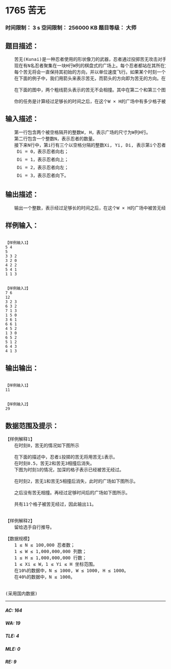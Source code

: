 # 1765 苦无   
### 时间限制： 3 s     空间限制： 256000 KB     题目等级： 大师  
## 题目描述：  

<pre>
　　苦无(Kunai)是一种忍者使用的形状像刀的武器，忍者通过投掷苦无攻击对手。  
　　现在有N名忍者聚集在一块H行W列的棋盘式的广场上。每个忍者都站在其所在方块的中心处，任何两个忍者都不在同一个方块上。每个忍者都拿着一个苦无，面朝上、下、左、右四个方向中的一个方向站着。在时刻0，所有忍者同时向其所朝向的方向投掷苦无。  
　　每个苦无将会一直保持其初始的方向，并以单位速度飞行。如果某个时刻一个位置上多于一个的苦无，它们将会相撞并且消失。苦无特别小，可以看成质点。同时，由于忍者的移动速度特别快，他们不会被苦无击中。  
　　在下面的例子中，我们用箭头来表示苦无，而箭头的方向即为苦无的方向。在这些图中，所有的苦无都会相撞后消失。

　　在下面的图中，两个粗线箭头表示的苦无不会相撞。其中在第二个和第三个图中，其中一个粗线表示的苦无会与细线表示的苦无相撞后消失，因此不会撞上另一个粗线表示的苦无。

　　你的任务是计算经过足够长的时间之后，在这个W × H的广场中有多少格子被苦无经过。
</pre>
  
  
## 输入描述：  

<pre>
　　第一行包含两个被空格隔开的整数W, H，表示广场的尺寸为W列H行。  
　　第二行包含一个整数N，表示忍者的数量。  
　　接下来N行中，第i行有三个以空格分隔的整数Xi, Yi, Di, 表示第i个忍者处在从左往右的Xi列、从上往下的第Yi行，任何两个忍者不在同一个位置。第i个忍者面向的方向由Di表示，分别为：  
　　 Di = 0，表示忍者向右；  
　　 Di = 1，表示忍者向上；  
　　 Di = 2，表示忍者向左；  
　　 Di = 3，表示忍者向下。
</pre>
  
  
## 输出描述：  

<pre>
　　输出一个整数，表示经过足够长的时间之后，在这个W × H的广场中被苦无经过的格子数量。
</pre>
  
  
## 样例输入：  

<pre><code>
【样例输入1】
5 4  
5  
3 3 2  
3 2 0  
4 2 2  
5 4 1  
1 1 3
  

【样例输入2】
7 6  
12  
3 2 3  
6 3 2  
7 1 3  
1 5 0  
3 6 1  
6 6 1  
4 5 2  
1 3 0  
6 5 2  
5 1 2  
6 4 3  
4 1 3
</code></pre>
  
  
## 输出输出：  

<pre><code>
【样例输入1】
11
  

【样例输入2】
29
</code></pre>
  
  
## 数据范围及提示：  

<pre>
【样例解释1】
　　在时刻0，苦无的情况如下图所示

　　在下面的描述中，忍者i投掷的苦无将用苦无i表示。  
　　在时刻0.5，苦无2和苦无3相撞后消失。  
　　下图为时刻1的情况，加深的格子表示已经被苦无经过。

　　在时刻2，苦无1和苦无5相撞后消失，此时的广场如下图所示。

　　之后没有苦无相撞。再经过足够时间后的广场如下图所示。

　　共有11个格子被苦无经过，因此输出11。
  

【样例解释2】
　　留给选手自行推导。
 
【数据规模】
　　1 ≤ N ≤ 100,000 忍者数；  
　　1 ≤ W ≤ 1,000,000,000 列数；  
　　1 ≤ H ≤ 1,000,000,000 行数；  
　　1 ≤ Xi ≤ W，1 ≤ Yi ≤ H 坐标范围。  
　　在10%的数据中，N ≤ 1000, W ≤ 1000, H ≤ 1000。  
　　在40%的数据中，N ≤ 1000。
  

(采用国内数据)
</pre>
  
  
***  

##### AC: 164  
##### WA: 19  
##### TLE: 4  
##### MLE: 0  
##### RE: 9  
